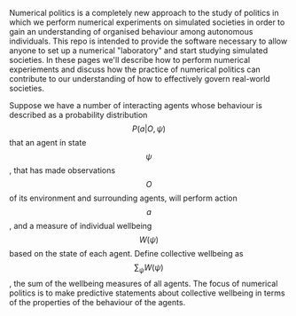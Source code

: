 Numerical politics is a completely new approach to the study of politics in which we perform numerical experiments on simulated societies in order to gain an understanding of organised behaviour among autonomous individuals. This repo is intended to provide the software necessary to allow anyone to set up a numerical "laboratory" and start studying simulated societies. In these pages we'll describe how to perform numerical experiements and discuss how the practice of numerical politics can contribute to our understanding of how to effectively govern real-world societies.

Suppose we have a number of interacting agents whose behaviour is described as a probability distribution $$P(a|O,\psi)$$ that an agent in state $$\psi$$, that has made observations $$O$$ of its environment and surrounding agents, will perform  action $$a$$, and a measure of individual wellbeing $$W(\psi)$$ based on the state of each agent. Define collective wellbeing as $$\sum_\psi W(\psi)$$, the sum of the wellbeing measures of all agents. The focus of numerical politics is to make predictive statements about collective wellbeing in terms of the properties of the behaviour of the agents.

